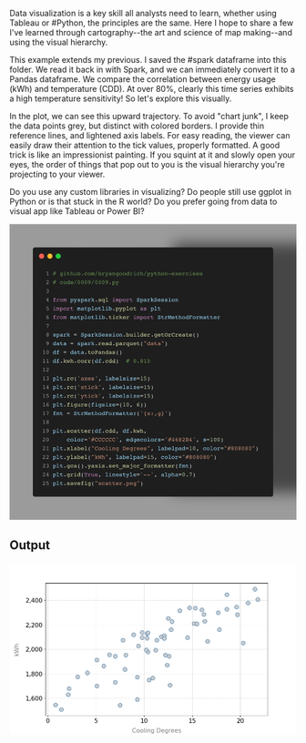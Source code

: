 Data visualization is a key skill all analysts need to learn, whether using Tableau or #Python, the principles are the same. Here I hope to share a few I've learned through cartography--the art and science of map making--and using the visual hierarchy.

This example extends my previous. I saved the #spark dataframe into this folder. We read it back in with Spark, and we can immediately convert it to a Pandas dataframe. We compare the correlation between energy usage (kWh) and temperature (CDD). At over 80%, clearly this time series exhibits a high temperature sensitivity! So let's explore this visually. 

In the plot, we can see this upward trajectory. To avoid "chart junk", I keep the data points grey, but distinct with colored borders. I provide thin reference lines, and lightened axis labels. For easy reading, the viewer can easily draw their attention to the tick values, properly formatted. A good trick is like an impressionist painting. If you squint at it and slowly open your eyes, the order of things that pop out to you is the visual hierarchy you're projecting to your viewer. 

Do you use any custom libraries in visualizing? Do people still use ggplot in Python or is that stuck in the R world? Do you prefer going from data to visual app like Tableau or Power BI? 

<img src="../../static/0009.png" />

## Output

<img src="scatter.png" />
